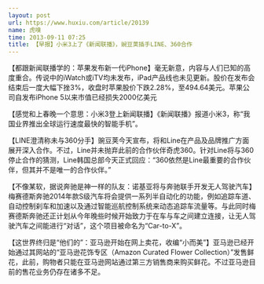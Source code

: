 ```yaml
---
layout: post
url: https://www.huxiu.com/article/20139
name: 虎嗅
time: 2013-09-11 07:25
title: 【早报】小米3上了《新闻联播》，豌豆荚插手LINE、360合作
---
```

【都跟新闻联播学的：苹果发布新一代iPhone】毫无新意，内容与人们已知的高度重合。传说中的iWatch或iTV均未发布，iPad产品线也未见更新。股价在发布会结束后一度大幅下挫3%，收盘时苹果股价下跌2.28%，至494.64美元。苹果公司自发布iPhone 5以来市值已经损失2000亿美元

【感觉和上春晚一个意思：小米3登上新闻联播】《新闻联播》报道小米3，称“我国业界推出全球运行速度最快的智能手机”。

【LINE澄清称未与360分手】豌豆荚今天宣布，将和Line在产品及品牌推广方面展开深入合作。不过，Line并未抛弃此前的合作伙伴奇虎360。针对Line将与360停止合作的猜测，Line韩国总部今天正式回应：“360依然是Line最重要的合作伙伴，但其并不是唯一的合作伙伴。”

【不像某软，据说奔驰是神一样的队友：诺基亚将与奔驰联手开发无人驾驶汽车】梅赛德斯奔驰2014年款S级汽车将会提供一系列半自动化的功能，例如追踪车道、自动控制刹车和加速以及通过智能巡航控制系统来动态追踪车流量等。与此同时梅赛德斯奔驰还正计划从今年晚些时候开始致力于在车与车之间建立连接，让无人驾驶汽车之间能进行“对话”，这个项目被命名为“Car-to-X”。

【这世界终归是“他们的”：亚马逊开始在网上卖花，收编“小而美”】亚马逊已经开始通过其网站的“亚马逊花饰专区（Amazon Curated Flower Collection）”发售鲜花，此前，购物者只能在亚马逊网站通过第三方销售商来购买鲜花。不过亚马逊目前的售花业务仍存在诸多不足。


